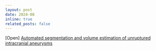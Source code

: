 ```yaml
---
layout: post
date: 2024-08
inline: true
related_posts: false
---
```


[Open] [Automated segmentation and volume estimation of unruptured intracranial aneurysms](https://tue-image.nl/wp-content/uploads/2024/07/MScProject_aneurysm_volume_segmentation.pdf)
